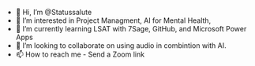 - 👋 Hi, I’m @Statussalute
- 👀 I’m interested in Project Managment, AI for Mental Health, 
- 🌱 I’m currently learning LSAT with 7Sage, GitHub, and Microsoft Power Apps
- 💞️ I’m looking to collaborate on using audio in combintion with AI.
- 📫 How to reach me - Send a Zoom link 

<!---
Statussalute/Statussalute is a ✨ special ✨ repository because its `README.md` (this file) appears on your GitHub profile.
You can click the Preview link to take a look at your changes.
--->
